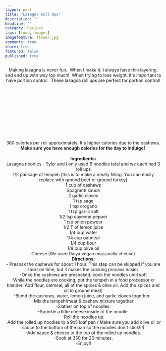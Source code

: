```yaml
---
layout: post
title: "Lasagna Roll Ups"
description: ""
headline: ""
category: Recipes
tags: [food, images]
imagefeature: flower.jpg
comments: true
share: true
featured: false
published: true
---
```


<p style="text-align: center;">Making lasagna is never fun.  When I make it, I always have thin layering, and end up with way too much!  When trying to lose weight, it's important to have portion control.  These lasagna roll ups are perfect for portion control!</p>

<center><img src="http://i1208.photobucket.com/albums/cc370/apegg23/P1000891.jpg" alt="" /></center>&nbsp;

<center><img src="http://i1208.photobucket.com/albums/cc370/apegg23/P1000892.jpg" alt="" /></center>&nbsp;

<center><img src="http://i1208.photobucket.com/albums/cc370/apegg23/P1000895.jpg" alt="" /></center>&nbsp;

<center><img src="http://i1208.photobucket.com/albums/cc370/apegg23/P1000898.jpg" alt="" /></center>&nbsp;

<center><img src="http://i1208.photobucket.com/albums/cc370/apegg23/P1000899.jpg" alt="" /></center>&nbsp;

<center><img src="http://i1208.photobucket.com/albums/cc370/apegg23/P1000900.jpg" alt="" /></center>&nbsp;

<center><img src="http://i1208.photobucket.com/albums/cc370/apegg23/P1000901.jpg" alt="" /></center>&nbsp;

<center><img src="http://i1208.photobucket.com/albums/cc370/apegg23/P1000902.jpg" alt="" /></center>&nbsp;

<center><img src="http://i1208.photobucket.com/albums/cc370/apegg23/P1000904.jpg" alt="" /></center>&nbsp;

<center><img src="http://i1208.photobucket.com/albums/cc370/apegg23/P1000905.jpg" alt="" /></center>&nbsp;

<center><img src="http://i1208.photobucket.com/albums/cc370/apegg23/P1000906.jpg" alt="" /></center><center></center><center>360 calories per roll approximately. It's higher calories due to the cashews. <strong>Make sure you have enough calories for the day to indulge! </strong></center><center> </center><center></center><center><strong>Ingredients:</strong></center><center>Lasagna noodles - Tyler and I only used 6 noodles total and we each had 3 roll ups</center><center>1/2 package of tempeh (this is to make a meaty filling. You can easily replace with ground beef or ground turkey)</center><center></center><center>1 cup of cashews</center><center></center><center>Spaghetti sauce</center><center></center><center>2 garlic cloves</center><center></center><center>1 tsp sage</center><center></center><center>1 tsp oregano</center><center></center><center>1 tsp garlic salt</center><center></center><center>1/2 tsp cayenne pepper</center><center></center><center>1 tsp onion powder</center><center></center><center>1/2 T of lemon juice</center><center></center><center>1/4 cup water</center><center></center><center>1/4 cup oatmeal</center><center></center><center>1/4 cup flour</center><center></center><center>1/8 cup olive oil</center><center></center><center>Cheese (We used Daiya vegan mozzarella cheese)</center><center></center><center></center><center></center><center></center><center><strong>Directions:</strong></center><center>- Presoak the cashews for about 1 hour. This step can be skipped if you are short on time, but it makes the cooking process easier.</center><center></center><center>-Once the cashews are presoaked, cook the noodles until soft</center><center></center><center>-While the noodles are cooking, put the tempeh in a food processor or blender. Add flour, oatmeal, all of the spices &amp; olive oil.  </strong>Add the spices and oil to ground meat)</center><center></center><center>-Blend the cashews, water, lemon juice, and garlic cloves together.  </center><center></center><center>-Mix the tempeh/meat &amp; cashew mixture together.</center><center></center><center>-Slather on top of noodles.</center><center></center><center>-Sprinkle a little cheese inside of the noodle.</center><center></center><center>-Roll the noodles up.</center><center></center><center>-Add the rolled up noodles to a 9x5 loaf pan ( Make sure you add olive oil or sauce to the bottom of the pan so the noodles don't stick!!!)</center><center></center><center>-Add sauce &amp; cheese to the top of the rolled up noodles.</center><center></center><center>-Cook at 350 for 20 minutes.</center><center></center><center>-Enjoy!!</center>